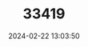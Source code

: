 ---
title: "33419"
category: "Shorea kudatensis"
draft: false
date: 2024-02-22 13:03:50
languages:
  Malay: ["Seraya Kuning"]
  English: ["Yellow Meranti"]
---
